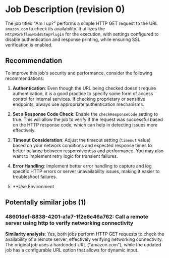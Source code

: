 
# Job Description (revision 0)
The job titled "Am I up?" performs a simple HTTP GET request to the URL `amazon.com` to check its availability. It utilizes the `HttpWorkflowNodeStepPlugin` for the execution, with settings configured to disable authentication and response printing, while ensuring SSL verification is enabled.

## Recommendation
To improve this job's security and performance, consider the following recommendations:

1. **Authentication**: Even though the URL being checked doesn't require authentication, it is a good practice to specify some form of access control for internal services. If checking proprietary or sensitive endpoints, always use appropriate authentication mechanisms.

2. **Set a Response Code Check**: Enable the `checkResponseCode` setting to true. This will allow the job to verify if the request was successful based on the HTTP response code, which can help in detecting issues more effectively.

3. **Timeout Consideration**: Adjust the timeout setting (`timeout` value) based on your network conditions and expected response times to better balance between responsiveness and performance. You may also want to implement retry logic for transient failures.

4. **Error Handling**: Implement better error handling to capture and log specific HTTP errors or server unavailability issues, making it easier to troubleshoot failures.

5. **Use Environment
## Potentally similar jobs (1)
### 48601def-8838-4201-a1a7-1f2e6c46a762: Call a remote server using http to verify networking connectivity

**Similarity analysis**: Yes, both jobs perform HTTP GET requests to check the availability of a remote server, effectively verifying networking connectivity. The original job uses a hardcoded URL ("amazon.com"), while the updated job has a configurable URL option that allows for dynamic input.


